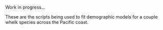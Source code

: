 Work in progress...

These are the scripts being used to fit demographic models for a couple whelk species across the Pacific coast. 
